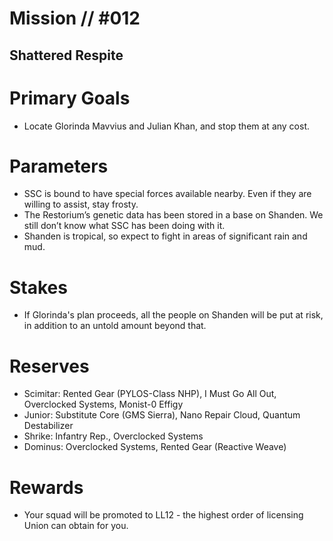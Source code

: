 # Mission // #012
## Shattered Respite
# Primary Goals
- Locate Glorinda Mavvius and Julian Khan, and stop them at any cost.

# Parameters
- SSC is bound to have special forces available nearby. Even if they are willing to assist, stay frosty.
- The Restorium’s genetic data has been stored in a base on Shanden. We still don’t know what SSC has been doing with it.
- Shanden is tropical, so expect to fight in areas of significant rain and mud.

# Stakes
- If Glorinda's plan proceeds, all the people on Shanden will be put at risk, in addition to an untold amount beyond that.

# Reserves
- Scimitar: Rented Gear (PYLOS-Class NHP), I Must Go All Out, Overclocked Systems, Monist-0 Effigy
- Junior: Substitute Core (GMS Sierra), Nano Repair Cloud, Quantum Destabilizer
- Shrike: Infantry Rep., Overclocked Systems
- Dominus: Overclocked Systems, Rented Gear (Reactive Weave)

# Rewards
- Your squad will be promoted to LL12 - the highest order of licensing Union can obtain for you.